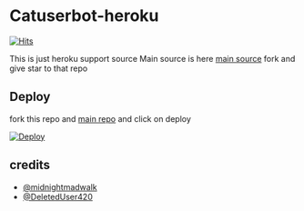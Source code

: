 # Catuserbot-heroku
[![Hits](https://hits.seeyoufarm.com/api/count/incr/badge.svg?url=https%3A%2F%2Fgithub.com%2FMr-confused%2Fnekopack&count_bg=%2379C83D&title_bg=%23555555&icon=&icon_color=%23E7E7E7&title=hits&edge_flat=false)](https://hits.seeyoufarm.com)

This is just heroku support source 
Main source is here [main source](https://github.com/sandy1709/catuserbot) fork and give star to that repo 

## Deploy

fork this repo and [main repo](https://github.com/sandy1709/catuserbot) and click on deploy

[![Deploy](https://www.herokucdn.com/deploy/button.svg)](https://heroku.com/deploy?template=https://github.com/imtheekshana126/catuserbot)


## credits
   - [@midnightmadwalk](https://t.me/midnightmadwalk)
   - [@DeletedUser420](https://t.me/DeletedUser420)
